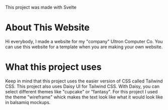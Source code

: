 This project was made with Svelte

# About This Website

Hi everybody, I made a website for my "company" Ultron Computer Co. You can use this website for a template when you are making your own website.

# What this project uses


Keep in mind that this project uses the easier version of CSS called Tailwind CSS. This project also uses Daisy UI for Tailwind CSS. With Daisy, you can select different themes like "cupcake" or "fantasy". For this project I used the theme "wireframe" whick makes the text look like what it would look like in balsamiq mockups.


